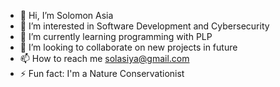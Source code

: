 - 👋 Hi, I’m Solomon Asia
- 👀 I’m interested in Software Development and Cybersecurity
- 🌱 I’m currently learning programming with PLP
- 💞️ I’m looking to collaborate on new projects in future
- 📫 How to reach me solasiya@gmail.com
- ⚡ Fun fact: I'm a Nature Conservationist

<!---
solasiya/solasiya is a ✨ special ✨ repository because its `README.md` (this file) appears on your GitHub profile.
You can click the Preview link to take a look at your changes.
--->
